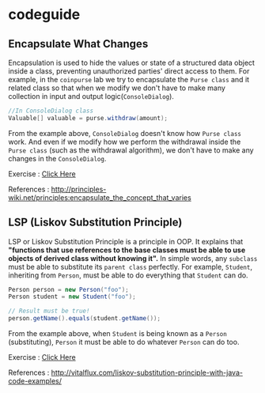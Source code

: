 # codeguide
## Encapsulate What Changes
Encapsulation is used to hide the values or state of a structured data object inside a class, preventing unauthorized parties' direct access to them. For example, in the `coinpurse` lab we try to encapsulate the `Purse class` and it related class so that when we modify we don't have to make many collection in input and output logic(`ConsoleDialog`).

```Java
//In ConsoleDialog class
Valuable[] valuable = purse.withdraw(amount);
```

From the example above, `ConsoleDialog` doesn't know how `Purse class` work. And even if we modify how we perform the withdrawal inside the `Purse class` (such as the withdrawal algorithm), we don't have to make any changes in the `ConsoleDialog`.

Exercise : [Click Here](https://github.com/JirayuL/codeguide/blob/master/src/codeguide/EncapsulateWhatChanges.java)

References : http://principles-wiki.net/principles:encapsulate_the_concept_that_varies
## LSP (Liskov Substitution Principle)
LSP or Liskov Substitution Principle is a principle in OOP. It explains that **"functions that use references to the base classes must be able to use objects of derived class without knowing it".** In simple words, any `subclass` must be able to substitute its `parent class` perfectly. For example, `Student`, inheriting from `Person`, must be able to do everything that `Student` can do.

```Java
Person person = new Person("foo");
Person student = new Student("foo");

// Result must be true!
person.getName().equals(student.getName());
```

From the example above, when `Student` is being known as a `Person` (substituting), `Person` it must be able to do whatever `Person` can do too.

Exercise : [Click Here](https://github.com/JirayuL/codeguide/blob/master/src/codeguide/LSP.java)

References : http://vitalflux.com/liskov-substitution-principle-with-java-code-examples/
